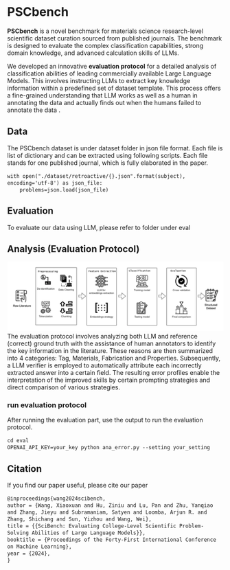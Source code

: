 # PSCbench


**PSCbench** is a novel benchmark for materials science research-level scientific
dataset curation sourced from published journals. The benchmark is designed to evaluate the complex classification capabilities,
strong domain knowledge, and advanced calculation skills of LLMs. 

We developed an innovative **evaluation protocol** for a detailed analysis of classification abilities of leading commercially available Large Language Models. This
involves instructing LLMs to extract key knowledge information within a predefined set of
dataset template. This process offers a fine-grained understanding that LLM works as well as a human in annotating the data
and actually finds out when the humans failed to annotate the data
.


## Data


The PSCbench dataset is under dataset folder in json file format. Each file is list of dictionary and can be extracted using following scripts.
Each file stands for one published journal, which is fully elaborated in the paper. 

```
with open("./dataset/retroactive/{}.json".format(subject), encoding='utf-8') as json_file:
    problems=json.load(json_file)
```

## Evaluation
To evaluate our data using LLM, please refer to folder under eval

## Analysis (Evaluation Protocol)

![Alt text](assets/Pipeline.png)
The evaluation protocol involves analyzing both LLM
and reference (correct) ground truth with the assistance of human annotators to identify the key information in the literature.
These reasons are then summarized into 4 categories: Tag, Materials, Fabrication and Properties. Subsequently, a LLM verifier is employed to automatically attribute each
incorrectly extracted answer into a certain field. The resulting error profiles enable the
interpretation of the improved skills by certain prompting strategies and direct comparison of various
strategies.

### run evaluation protocol
After running the evaluation part, use the output to run the evaluation protocol. 
```
cd eval
OPENAI_API_KEY=your_key python ana_error.py --setting your_setting 
```

## Citation
If you find our paper useful, please cite our paper
```
@inproceedings{wang2024scibench,
author = {Wang, Xiaoxuan and Hu, Ziniu and Lu, Pan and Zhu, Yanqiao and Zhang, Jieyu and Subramaniam, Satyen and Loomba, Arjun R. and Zhang, Shichang and Sun, Yizhou and Wang, Wei},
title = {{SciBench: Evaluating College-Level Scientific Problem-Solving Abilities of Large Language Models}},
booktitle = {Proceedings of the Forty-First International Conference on Machine Learning},
year = {2024},
}
```
